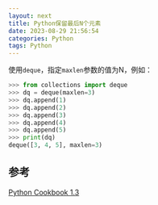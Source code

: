 ```yaml
---
layout: next
title: Python保留最后N个元素
date: 2023-08-29 21:56:54
categories: Python
tags: Python
---
```


使用`deque`，指定`maxlen`参数的值为N，例如：
```python
>>> from collections import deque
>>> dq = deque(maxlen=3)
>>> dq.append(1)
>>> dq.append(2)
>>> dq.append(3)
>>> dq.append(4)
>>> dq.append(5)
>>> print(dq)
deque([3, 4, 5], maxlen=3)
```

## 参考
[Python Cookbook 1.3](https://python3-cookbook.readthedocs.io/zh_CN/latest/c01/p03_keep_last_n_items.html)
